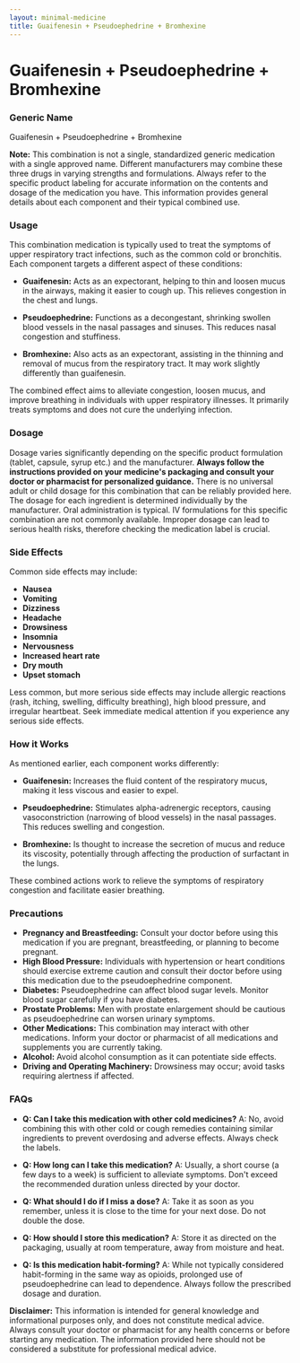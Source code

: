 ```yaml
---
layout: minimal-medicine
title: Guaifenesin + Pseudoephedrine + Bromhexine
---
```


# Guaifenesin + Pseudoephedrine + Bromhexine
### Generic Name
Guaifenesin + Pseudoephedrine + Bromhexine

**Note:**  This combination is not a single, standardized generic medication with a single approved name.  Different manufacturers may combine these three drugs in varying strengths and formulations.  Always refer to the specific product labeling for accurate information on the contents and dosage of the medication you have. This information provides general details about each component and their typical combined use.


### Usage
This combination medication is typically used to treat the symptoms of upper respiratory tract infections, such as the common cold or bronchitis.  Each component targets a different aspect of these conditions:

* **Guaifenesin:** Acts as an expectorant, helping to thin and loosen mucus in the airways, making it easier to cough up. This relieves congestion in the chest and lungs.

* **Pseudoephedrine:** Functions as a decongestant, shrinking swollen blood vessels in the nasal passages and sinuses.  This reduces nasal congestion and stuffiness.

* **Bromhexine:**  Also acts as an expectorant, assisting in the thinning and removal of mucus from the respiratory tract.  It may work slightly differently than guaifenesin.

The combined effect aims to alleviate congestion, loosen mucus, and improve breathing in individuals with upper respiratory illnesses.  It primarily treats symptoms and does not cure the underlying infection.


### Dosage
Dosage varies significantly depending on the specific product formulation (tablet, capsule, syrup etc.) and the manufacturer.  **Always follow the instructions provided on your medicine's packaging and consult your doctor or pharmacist for personalized guidance.**  There is no universal adult or child dosage for this combination that can be reliably provided here.  The dosage for each ingredient is determined individually by the manufacturer.   Oral administration is typical.  IV formulations for this specific combination are not commonly available.  Improper dosage can lead to serious health risks, therefore checking the medication label is crucial.


### Side Effects
Common side effects may include:

* **Nausea**
* **Vomiting**
* **Dizziness**
* **Headache**
* **Drowsiness**
* **Insomnia**
* **Nervousness**
* **Increased heart rate**
* **Dry mouth**
* **Upset stomach**

Less common, but more serious side effects may include allergic reactions (rash, itching, swelling, difficulty breathing), high blood pressure, and irregular heartbeat.  Seek immediate medical attention if you experience any serious side effects.


### How it Works
As mentioned earlier, each component works differently:

* **Guaifenesin:** Increases the fluid content of the respiratory mucus, making it less viscous and easier to expel.

* **Pseudoephedrine:** Stimulates alpha-adrenergic receptors, causing vasoconstriction (narrowing of blood vessels) in the nasal passages. This reduces swelling and congestion.

* **Bromhexine:**  Is thought to increase the secretion of mucus and reduce its viscosity, potentially through affecting the production of surfactant in the lungs.

These combined actions work to relieve the symptoms of respiratory congestion and facilitate easier breathing.


### Precautions
* **Pregnancy and Breastfeeding:** Consult your doctor before using this medication if you are pregnant, breastfeeding, or planning to become pregnant.
* **High Blood Pressure:** Individuals with hypertension or heart conditions should exercise extreme caution and consult their doctor before using this medication due to the pseudoephedrine component.
* **Diabetes:**  Pseudoephedrine can affect blood sugar levels. Monitor blood sugar carefully if you have diabetes.
* **Prostate Problems:**  Men with prostate enlargement should be cautious as pseudoephedrine can worsen urinary symptoms.
* **Other Medications:** This combination may interact with other medications. Inform your doctor or pharmacist of all medications and supplements you are currently taking.
* **Alcohol:**  Avoid alcohol consumption as it can potentiate side effects.
* **Driving and Operating Machinery:**  Drowsiness may occur; avoid tasks requiring alertness if affected.


### FAQs

* **Q: Can I take this medication with other cold medicines?** A:  No, avoid combining this with other cold or cough remedies containing similar ingredients to prevent overdosing and adverse effects. Always check the labels.

* **Q: How long can I take this medication?** A:  Usually, a short course (a few days to a week) is sufficient to alleviate symptoms.  Don't exceed the recommended duration unless directed by your doctor.

* **Q: What should I do if I miss a dose?** A: Take it as soon as you remember, unless it is close to the time for your next dose.  Do not double the dose.

* **Q: How should I store this medication?** A: Store it as directed on the packaging, usually at room temperature, away from moisture and heat.

* **Q: Is this medication habit-forming?** A:  While not typically considered habit-forming in the same way as opioids, prolonged use of pseudoephedrine can lead to dependence. Always follow the prescribed dosage and duration.

**Disclaimer:** This information is intended for general knowledge and informational purposes only, and does not constitute medical advice.  Always consult your doctor or pharmacist for any health concerns or before starting any medication.  The information provided here should not be considered a substitute for professional medical advice.
